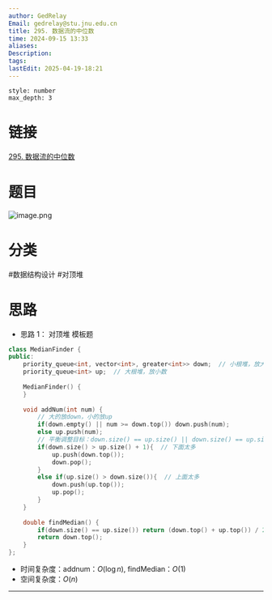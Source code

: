 ```yaml
---
author: GedRelay
Email: gedrelay@stu.jnu.edu.cn
title: 295. 数据流的中位数
time: 2024-09-15 13:33
aliases: 
Description: 
tags: 
lastEdit: 2025-04-19-18:21
---
```


```toc
style: number
max_depth: 3
```

# 链接
[295. 数据流的中位数](https://leetcode.cn/problems/find-median-from-data-stream/) 

# 题目
![image.png](https://ged-pic-bed.oss-cn-guangzhou.aliyuncs.com/img/202409151333448.png)


# 分类
#数据结构设计 #对顶堆 

# 思路
- 思路 1：
对顶堆
模板题


```cpp
class MedianFinder {
public:
    priority_queue<int, vector<int>, greater<int>> down;  // 小根堆，放大数
    priority_queue<int> up;  // 大根堆，放小数
    
    MedianFinder() {
    }
    
    void addNum(int num) {
        // 大的放down，小的放up
        if(down.empty() || num >= down.top()) down.push(num);
        else up.push(num);
        // 平衡调整目标：down.size() == up.size() || down.size() == up.size() + 1
        if(down.size() > up.size() + 1){  // 下面太多
            up.push(down.top());
            down.pop();
        }
        else if(up.size() > down.size()){  // 上面太多
            down.push(up.top());
            up.pop();
        }
    }
    
    double findMedian() {
        if(down.size() == up.size()) return (down.top() + up.top()) / 2.0;
        return down.top();
    }
};
```


- 时间复杂度：addnum：${O\left( \log n \right)  }$, findMedian：${O\left( 1 \right)  }$ 
- 空间复杂度：${O\left( n \right)  }$ 


---

